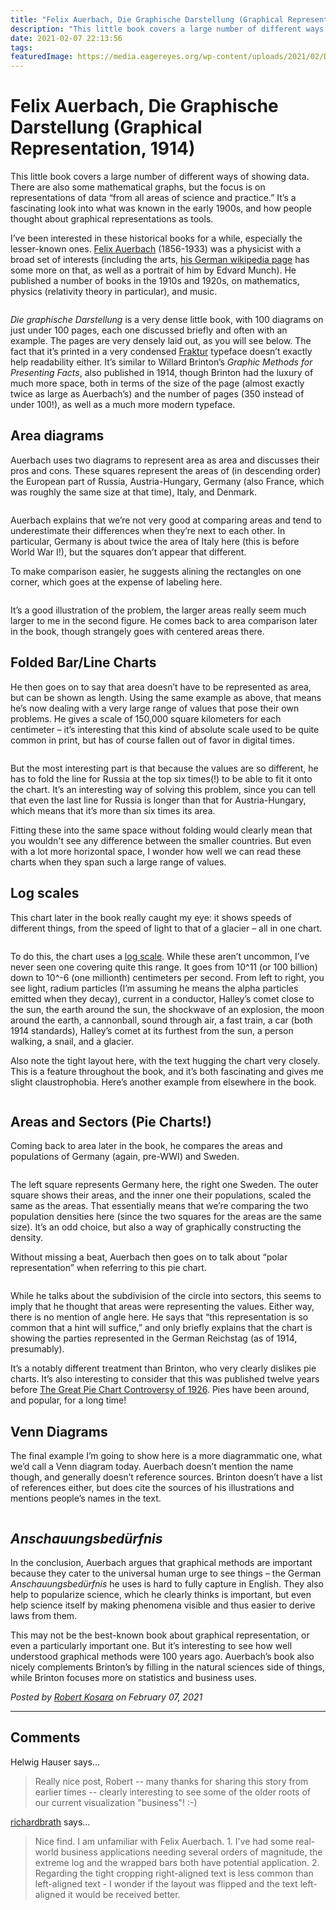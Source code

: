 ```yaml
---
title: "Felix Auerbach, Die Graphische Darstellung (Graphical Representation, 1914)"
description: "This little book covers a large number of different ways of showing data. There are also some mathematical graphs, but the focus is on representations of data “from all areas of science and practice.” It’s a fascinating look into what was known in the early 1900s, and how people thought about graphical representations as tools."
date: 2021-02-07 22:13:56
tags: 
featuredImage: https://media.eagereyes.org/wp-content/uploads/2021/02/DSC_0012.jpg
---
```


# Felix Auerbach, Die Graphische Darstellung (Graphical Representation, 1914)

This little book covers a large number of different ways of showing data. There are also some mathematical graphs, but the focus is on representations of data “from all areas of science and practice.” It’s a fascinating look into what was known in the early 1900s, and how people thought about graphical representations as tools.

I’ve been interested in these historical books for a while, especially the lesser-known ones. <a href="https://en.wikipedia.org/wiki/Felix_Auerbach">Felix Auerbach</a> (1856-1933) was a physicist with a broad set of interests (including the arts, <a href="https://de.wikipedia.org/wiki/Felix_Auerbach">his German wikipedia page</a> has some more on that, as well as a portrait of him by Edvard Munch). He published a number of books in the 1910s and 1920s, on mathematics, physics (relativity theory in particular), and music.

<figure class="wp-block-image size-large"><img src="https://media.eagereyes.org/wp-content/uploads/2021/02/DSC_0013-1320x979.jpg" alt="" class="wp-image-95299"/></figure>

<em>Die graphische Darstellung</em> is a very dense little book, with 100 diagrams on just under 100 pages, each one discussed briefly and often with an example. The pages are very densely laid out, as you will see below. The fact that it’s printed in a very condensed <a href="https://en.wikipedia.org/wiki/Fraktur">Fraktur</a> typeface doesn’t exactly help readability either. It’s similar to Willard Brinton’s <em>Graphic Methods for Presenting Facts</em>, also published in 1914, though Brinton had the luxury of much more space, both in terms of the size of the page (almost exactly twice as large as Auerbach’s) and the number of pages (350 instead of under 100!), as well as a much more modern typeface.

## Area diagrams

Auerbach uses two diagrams to represent area as area and discusses their pros and cons. These squares represent the areas of (in descending order) the European part of Russia, Austria-Hungary, Germany (also France, which was roughly the same size at that time), Italy, and Denmark.

<figure class="wp-block-image size-large"><img src="https://media.eagereyes.org/wp-content/uploads/2021/02/DSC_0014-1320x810.jpg" alt="" class="wp-image-95301"/></figure>

Auerbach explains that we’re not very good at comparing areas and tend to underestimate their differences when they’re next to each other. In particular, Germany is about twice the area of Italy here (this is before World War I!), but the squares don’t appear that different.

To make comparison easier, he suggests alining the rectangles on one corner, which goes at the expense of labeling here.

<figure class="wp-block-image size-large"><img src="https://media.eagereyes.org/wp-content/uploads/2021/02/DSC_0015a-1320x1360.jpg" alt="" class="wp-image-95302"/></figure>

It’s a good illustration of the problem, the larger areas really seem much larger to me in the second figure. He comes back to area comparison later in the book, though strangely goes with centered areas there.

## Folded Bar/Line Charts

He then goes on to say that area doesn’t have to be represented as area, but can be shown as length. Using the same example as above, that means he’s now dealing with a very large range of values that pose their own problems. He gives a scale of 150,000 square kilometers for each centimeter – it’s interesting that this kind of absolute scale used to be quite common in print, but has of course fallen out of favor in digital times.

<figure class="wp-block-image size-large"><img src="https://media.eagereyes.org/wp-content/uploads/2021/02/DSC_0015b-1320x918.jpg" alt="" class="wp-image-95303"/></figure>

But the most interesting part is that because the values are so different, he has to fold the line for Russia at the top six times(!) to be able to fit it onto the chart. It’s an interesting way of solving this problem, since you can tell that even the last line for Russia is longer than that for Austria-Hungary, which means that it’s more than six times its area.

Fitting these into the same space without folding would clearly mean that you wouldn't see any difference between the smaller countries. But even with a lot more horizontal space, I wonder how well we can read these charts when they span such a large range of values.

## Log scales

This chart later in the book really caught my eye: it shows speeds of different things, from the speed of light to that of a glacier – all in one chart.

<figure class="wp-block-image size-large"><img src="https://media.eagereyes.org/wp-content/uploads/2021/02/DSC_0016-1320x1330.jpg" alt="" class="wp-image-95304"/></figure>

To do this, the chart uses a <a href="https://en.wikipedia.org/wiki/Logarithmic_scale">log scale</a>. While these aren’t uncommon, I’ve never seen one covering quite this range. It goes from 10^11 (or 100 billion) down to 10^-6 (one millionth) centimeters per second. From left to right, you see light, radium particles (I’m assuming he means the alpha particles emitted when they decay), current in a conductor, Halley’s comet close to the sun, the earth around the sun, the shockwave of an explosion, the moon around the earth, a cannonball, sound through air, a fast train, a car (both 1914 standards), Halley’s comet at its furthest from the sun, a person walking, a snail, and a glacier.

Also note the tight layout here, with the text hugging the chart very closely. This is a feature throughout the book, and it’s both fascinating and gives me slight claustrophobia. Here’s another example from elsewhere in the book.

<figure class="wp-block-image size-large"><img src="https://media.eagereyes.org/wp-content/uploads/2021/02/DSC_0017-1320x770.jpg" alt="" class="wp-image-95305"/></figure>

## Areas and Sectors (Pie Charts!)

Coming back to area later in the book, he compares the areas and populations of Germany (again, pre-WWI) and Sweden. 

<figure class="wp-block-image size-large"><img src="https://media.eagereyes.org/wp-content/uploads/2021/02/DSC_0018-1320x743.jpg" alt="" class="wp-image-95307"/></figure>

The left square represents Germany here, the right one Sweden. The outer square shows their areas, and the inner one their populations, scaled the same as the areas. That essentially means that we’re comparing the two population densities here (since the two squares for the areas are the same size). It’s an odd choice, but also a way of graphically constructing the density. 

Without missing a beat, Auerbach then goes on to talk about “polar representation” when referring to this pie chart.

<figure class="wp-block-image size-large"><img src="https://media.eagereyes.org/wp-content/uploads/2021/02/DSC_0019-1320x1210.jpg" alt="" class="wp-image-95308"/></figure>

While he talks about the subdivision of the circle into sectors, this seems to imply that he thought that areas were representing the values. Either way, there is no mention of angle here. He says that “this representation is so common that a hint will suffice,” and only briefly explains that the chart is showing the parties represented in the German Reichstag (as of 1914, presumably).

It’s a notably different treatment than Brinton, who very clearly dislikes pie charts. It’s also interesting to consider that this was published twelve years before <a href="/blog/2015/ye-olde-pie-chart-debate">The Great Pie Chart Controversy of 1926</a>. Pies have been around, and popular, for a long time!

## Venn Diagrams

The final example I’m going to show here is a more diagrammatic one, what we’d call a Venn diagram today. Auerbach doesn’t mention the name though, and generally doesn’t reference sources. Brinton doesn’t have a list of references either, but does cite the sources of his illustrations and mentions people’s names in the text.

<figure class="wp-block-image size-large"><img src="https://media.eagereyes.org/wp-content/uploads/2021/02/DSC_0020-1320x397.jpg" alt="" class="wp-image-95309"/></figure>
<p></p>

## <em>Anschauungsbedürfnis</em>

In the conclusion, Auerbach argues that graphical methods are important because they cater to the universal human urge to see things – the German <em>Anschauungsbedürfnis</em> he uses is hard to fully capture in English. They also help to popularize science, which he clearly thinks is important, but even help science itself by making phenomena visible and thus easier to derive laws from them.

This may not be the best-known book about graphical representation, or even a particularly important one. But it’s interesting to see how well understood graphical methods were 100 years ago. Auerbach’s book also nicely complements Brinton’s by filling in the natural sciences side of things, while Brinton focuses more on statistics and business uses.


_Posted by <a href="/about">Robert Kosara</a> on February 07, 2021_


<aside class="comments">

---
## Comments

Helwig Hauser says…
>	Really nice post, Robert -- many thanks for sharing this story from earlier times -- clearly interesting to see some of the older roots of our current visualization "business"! :-)

<a href="http://richardbrath.wordpress.com" rel="nofollow noopener" target="_blank">richardbrath</a> says…
>	Nice find. I am unfamiliar with Felix Auerbach. 1. I've had some real-world business applications needing several orders of magnitude, the extreme log and the wrapped bars both have potential application. 2. Regarding the tight cropping right-aligned text is less common than left-aligned text - I wonder if the layout was flipped and the text left-aligned it would be received better.

</aside>

